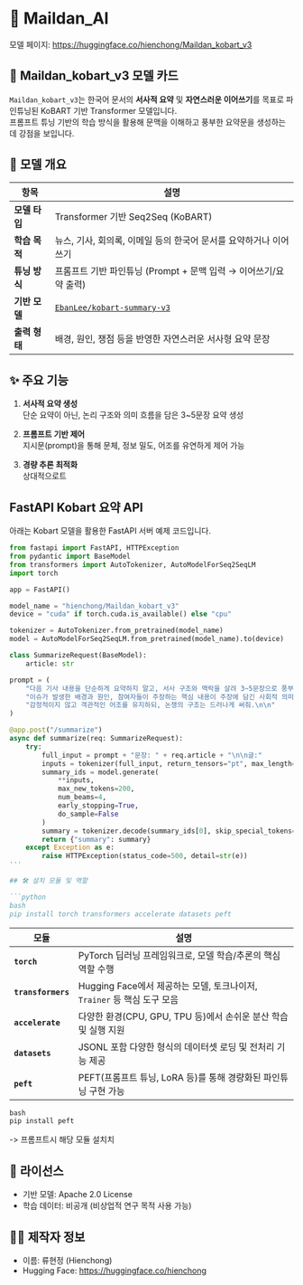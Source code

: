 # 🤖 Maildan_AI

모델 페이지: https://huggingface.co/hienchong/Maildan_kobart_v3

## 📘 Maildan_kobart_v3 모델 카드

`Maildan_kobart_v3`는 한국어 문서의 **서사적 요약** 및 **자연스러운 이어쓰기**를 목표로 파인튜닝된 KoBART 기반 Transformer 모델입니다.  
프롬프트 튜닝 기반의 학습 방식을 활용해 문맥을 이해하고 풍부한 요약문을 생성하는 데 강점을 보입니다.



## 🧠 모델 개요

| 항목 | 설명 |
|------|------|
| **모델 타입** | Transformer 기반 Seq2Seq (KoBART) |
| **학습 목적** | 뉴스, 기사, 회의록, 이메일 등의 한국어 문서를 요약하거나 이어쓰기 |
| **튜닝 방식** | 프롬프트 기반 파인튜닝 (Prompt + 문맥 입력 → 이어쓰기/요약 출력) |
| **기반 모델** | [`EbanLee/kobart-summary-v3`](https://huggingface.co/EbanLee/kobart-summary-v3) |
| **출력 형태** | 배경, 원인, 쟁점 등을 반영한 자연스러운 서사형 요약 문장 |



## ✨ 주요 기능

1. **서사적 요약 생성**  
   단순 요약이 아닌, 논리 구조와 의미 흐름을 담은 3~5문장 요약 생성

2. **프롬프트 기반 제어**  
   지시문(prompt)을 통해 문체, 정보 밀도, 어조를 유연하게 제어 가능

3. **경량 추론 최적화**  
   상대적으로트

## FastAPI Kobart 요약 API
아래는 Kobart 모델을 활용한 FastAPI 서버 예제 코드입니다.
```python
from fastapi import FastAPI, HTTPException
from pydantic import BaseModel
from transformers import AutoTokenizer, AutoModelForSeq2SeqLM
import torch

app = FastAPI()

model_name = "hienchong/Maildan_kobart_v3"
device = "cuda" if torch.cuda.is_available() else "cpu"

tokenizer = AutoTokenizer.from_pretrained(model_name)
model = AutoModelForSeq2SeqLM.from_pretrained(model_name).to(device)

class SummarizeRequest(BaseModel):
    article: str

prompt = (
    "다음 기사 내용을 단순하게 요약하지 말고, 서사 구조와 맥락을 살려 3~5문장으로 풍부하게 요약해줘. "
    "이슈가 발생한 배경과 원인, 참여자들이 주장하는 핵심 내용이 주장에 담긴 사회적 의미나 쟁점이 포함되도록 작성해줘. "
    "감정적이지 않고 객관적인 어조를 유지하되, 논쟁의 구조는 드러나게 써줘.\n\n"
)

@app.post("/summarize")
async def summarize(req: SummarizeRequest):
    try:
        full_input = prompt + "문장: " + req.article + "\n\n글:"
        inputs = tokenizer(full_input, return_tensors="pt", max_length=1024, truncation=True).to(device)
        summary_ids = model.generate(
            **inputs,
            max_new_tokens=200,
            num_beams=4,
            early_stopping=True,
            do_sample=False
        )
        summary = tokenizer.decode(summary_ids[0], skip_special_tokens=True)
        return {"summary": summary}
    except Exception as e:
        raise HTTPException(status_code=500, detail=str(e))
'''

## 🛠️ 설치 모듈 및 역할

```python
bash
pip install torch transformers accelerate datasets peft
```

| 모듈                 | 설명                                                  |
| ------------------ | --------------------------------------------------- |
| **`torch`**        | PyTorch 딥러닝 프레임워크로, 모델 학습/추론의 핵심 역할 수행              |
| **`transformers`** | Hugging Face에서 제공하는 모델, 토크나이저, `Trainer` 등 핵심 도구 모음 |
| **`accelerate`**   | 다양한 환경(CPU, GPU, TPU 등)에서 손쉬운 분산 학습 및 실행 지원         |
| **`datasets`**     | JSONL 포함 다양한 형식의 데이터셋 로딩 및 전처리 기능 제공                |
| **`peft`**         | PEFT(프롬프트 튜닝, LoRA 등)를 통해 경량화된 파인튜닝 구현 가능           |


```python
bash
pip install peft
```
-> 프롬프트시 해당 모듈 설치치

## 📄 라이선스

- 기반 모델: Apache 2.0 License
- 학습 데이터: 비공개 (비상업적 연구 목적 사용 가능)

## 🙋‍♀️ 제작자 정보

- 이름: 류현정 (Hienchong)
- Hugging Face: https://huggingface.co/hienchong
